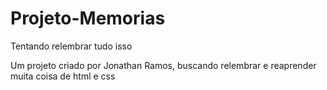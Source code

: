 # Projeto-Memorias
 Tentando relembrar tudo isso

 Um projeto criado por Jonathan Ramos, buscando relembrar e reaprender muita coisa de html e css
